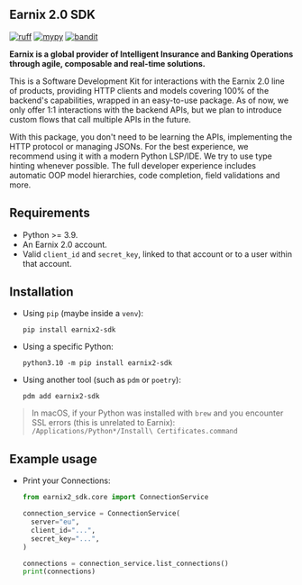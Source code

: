 ## Earnix 2.0 SDK

[![ruff](https://img.shields.io/endpoint?url=https://raw.githubusercontent.com/astral-sh/ruff/main/assets/badge/v2.json)](https://github.com/astral-sh/ruff)
[![mypy](https://www.mypy-lang.org/static/mypy_badge.svg)](https://github.com/python/mypy)
[![bandit](https://img.shields.io/badge/security-bandit-yellow.svg)](https://github.com/PyCQA/bandit)

**Earnix is a global provider of Intelligent Insurance and Banking Operations through agile, composable and real-time solutions.**

This is a Software Development Kit for interactions with the Earnix 2.0 line of products, providing HTTP clients and models covering 100% of the backend's capabilities, wrapped in an easy-to-use package. As of now, we only offer 1:1 interactions with the backend APIs, but we plan to introduce custom flows that call multiple APIs in the future.

With this package, you don't need to be learning the APIs, implementing the HTTP protocol or managing JSONs. For the best experience, we recommend using it with a modern Python LSP/IDE. We try to use type hinting whenever possible. The full developer experience includes automatic OOP model hierarchies, code completion, field validations and more.

## Requirements

- Python >= 3.9.
- An Earnix 2.0 account.
- Valid `client_id` and `secret_key`, linked to that account or to a user within that account.

## Installation

- Using `pip` (maybe inside a `venv`):

  ```shell
  pip install earnix2-sdk
  ```

- Using a specific Python:

  ```shell
  python3.10 -m pip install earnix2-sdk
  ```

- Using another tool (such as `pdm` or `poetry`):

  ```shell
  pdm add earnix2-sdk
  ```

> In macOS, if your Python was installed with `brew` and you encounter SSL errors (this is unrelated to Earnix): `/Applications/Python*/Install\ Certificates.command`

## Example usage

- Print your Connections:

  ```python
  from earnix2_sdk.core import ConnectionService

  connection_service = ConnectionService(
    server="eu",
    client_id="...",
    secret_key="...",
  )

  connections = connection_service.list_connections()
  print(connections)
  ```
